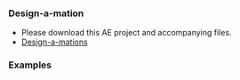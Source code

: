 ### Design-a-mation
- Please download this AE project and accompanying files.
- [Design-a-mations]({{urls.media}}/demo/designamationswk11.zip)

### Examples
